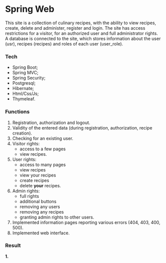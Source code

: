 # Spring Web

This site is a collection of culinary recipes, with the ability to view recipes, create, delete and administer, register and login. The site has access restrictions for a 
visitor, for an authorized user and full administrator rights. A database is connected to the site, which stores information about the user (usr), recipes (recipes) and 
roles of each user (user_role).

### Tech

* Spring Boot;
* Spring MVC;
* Spring Security;
* Postgresql;
* Hibernate;
* Html/Css/Js;
* Thymeleaf.

### Functions 

1. Registration, authorization and logout.
2. Validity of the entered data (during registration, authorization, recipe creation).
3. Checking for an existing user.
4. Visitor rights: 
   - access to a few pages 
   - view recipes.
5. User rights: 
   - access to many pages 
   - view recipes 
   - view your recipes 
   - create recipes 
   - delete **your** recipes.
6. Admin rights: 
   - full rights
   - additional buttons
   - removing any users
   - removing any recipes
   - granting admin rights to other users.
7. Implemented information pages reporting various errors (404, 403, 400, 500).
8. Implemented web interface.

### Result

**1.** 
